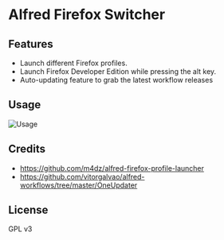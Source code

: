 # Alfred Firefox Switcher

## Features
* Launch different Firefox profiles. 
* Launch Firefox Developer Edition while pressing the alt key.
* Auto-updating feature to grab the latest workflow releases

## Usage 
![Usage](https://i.imgur.com/YjYyzrG.png)

## Credits
* https://github.com/m4dz/alfred-firefox-profile-launcher
* https://github.com/vitorgalvao/alfred-workflows/tree/master/OneUpdater

## License
GPL v3
